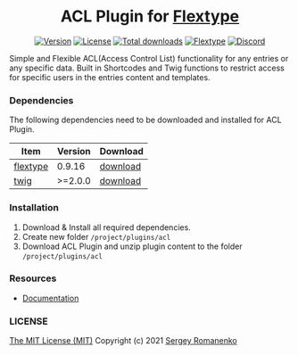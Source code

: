 <h1 align="center">ACL Plugin for <a href="https://flextype.org/">Flextype</a></h1>

<p align="center">
<a href="https://github.com/flextype-plugins/acl/releases"><img alt="Version" src="https://img.shields.io/github/release/flextype-plugins/acl.svg?label=version&color=black"></a> <a href="https://github.com/flextype-plugins/acl"><img src="https://img.shields.io/badge/license-MIT-blue.svg?color=black" alt="License"></a> <a href="https://github.com/flextype-plugins/acl"><img src="https://img.shields.io/github/downloads/flextype-plugins/acl/total.svg?color=black" alt="Total downloads"></a> <a href="https://github.com/flextype/flextype"><img src="https://img.shields.io/badge/Flextype-0.9.16-green.svg" alt="Flextype"></a> <a href="https://flextype.org/discord"><img src="https://img.shields.io/discord/423097982498635778.svg?logo=discord&color=black&label=Discord%20Chat" alt="Discord"></a>
</p>

Simple and Flexible ACL(Access Control List) functionality for any entries or any specific data.
Built in Shortcodes and Twig functions to restrict access for specific users in the entries content and templates.  

### Dependencies

The following dependencies need to be downloaded and installed for ACL Plugin.

| Item | Version | Download |
|---|---|---|
| [flextype](https://github.com/flextype/flextype) | 0.9.16 | [download](https://github.com/flextype/flextype/releases) |
| [twig](https://github.com/flextype-plugins/twig) | >=2.0.0 | [download](https://github.com/flextype-plugins/twig/releases) |

### Installation

1. Download & Install all required dependencies.
2. Create new folder `/project/plugins/acl`
3. Download ACL Plugin and unzip plugin content to the folder `/project/plugins/acl`

### Resources

* [Documentation](https://flextype.org/downloads/extend/plugins/acl)

### LICENSE
[The MIT License (MIT)](https://github.com/flextype-plugins/acl/blob/master/LICENSE.txt)
Copyright (c) 2021 [Sergey Romanenko](https://github.com/Awilum)
